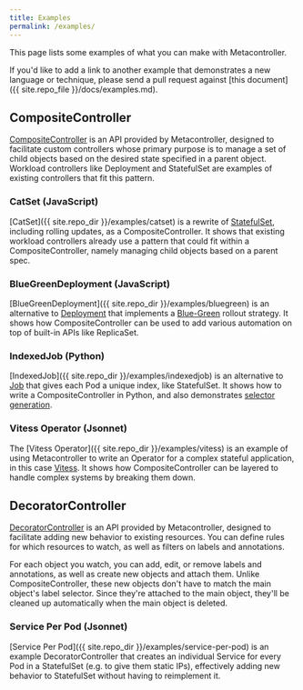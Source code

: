 ```yaml
---
title: Examples
permalink: /examples/
---
```

This page lists some examples of what you can make with Metacontroller.

If you'd like to add a link to another example that demonstrates a new
language or technique, please send a pull request against
[this document]({{ site.repo_file }}/docs/examples.md).

## CompositeController

[CompositeController](/api/compositecontroller/)
is an API provided by Metacontroller, designed to facilitate
custom controllers whose primary purpose is to manage a set of child objects
based on the desired state specified in a parent object.
Workload controllers like Deployment and StatefulSet are examples of existing
controllers that fit this pattern.

### CatSet (JavaScript)

[CatSet]({{ site.repo_dir }}/examples/catset) is a rewrite of
[StatefulSet](https://kubernetes.io/docs/concepts/workloads/controllers/statefulset/),
including rolling updates, as a CompositeController.
It shows that existing workload controllers already use a pattern that could
fit within a CompositeController, namely managing child objects based on a
parent spec.

### BlueGreenDeployment (JavaScript)

[BlueGreenDeployment]({{ site.repo_dir }}/examples/bluegreen)
is an alternative to [Deployment](https://kubernetes.io/docs/concepts/workloads/controllers/deployment/)
that implements a [Blue-Green](https://martinfowler.com/bliki/BlueGreenDeployment.html)
rollout strategy.
It shows how CompositeController can be used to add various automation on top
of built-in APIs like ReplicaSet.

### IndexedJob (Python)

[IndexedJob]({{ site.repo_dir }}/examples/indexedjob)
is an alternative to [Job](https://kubernetes.io/docs/concepts/workloads/controllers/jobs-run-to-completion/)
that gives each Pod a unique index, like StatefulSet.
It shows how to write a CompositeController in Python, and also demonstrates
[selector generation](/api/compositecontroller/#selector-generation).

### Vitess Operator (Jsonnet)

The [Vitess Operator]({{ site.repo_dir }}/examples/vitess)
is an example of using Metacontroller to write an Operator for a complex
stateful application, in this case [Vitess](https://vitess.io).
It shows how CompositeController can be layered to handle complex systems
by breaking them down.

## DecoratorController

[DecoratorController](/api/decoratorcontroller/)
is an API provided by Metacontroller, designed to facilitate
adding new behavior to existing resources. You can define rules for which
resources to watch, as well as filters on labels and annotations.

For each object you watch, you can add, edit, or remove labels and annotations,
as well as create new objects and attach them. Unlike CompositeController,
these new objects don't have to match the main object's label selector.
Since they're attached to the main object, they'll be cleaned up automatically
when the main object is deleted.

### Service Per Pod (Jsonnet)

[Service Per Pod]({{ site.repo_dir }}/examples/service-per-pod)
is an example DecoratorController that creates an individual Service for
every Pod in a StatefulSet (e.g. to give them static IPs), effectively adding
new behavior to StatefulSet without having to reimplement it.